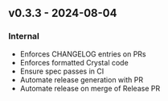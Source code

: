 ## v0.3.3 - 2024-08-04

### Internal

- Enforces CHANGELOG entries on PRs
- Enforces formatted Crystal code
- Ensure spec passes in CI
- Automate release generation with PR
- Automate release on merge of Release PR
